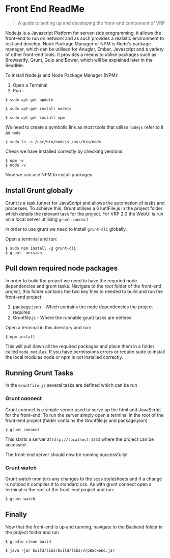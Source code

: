 # Front End ReadMe
> A guide to setting up and developing the front-end component of VRP

Node.js is a Javascript Platform for server-side programming, it allows the front-end to run on network and as such provides a realistic environment to test and develop. Node Package Manager or NPM is Node's package manager, which can be utilised for Anuglar, Ember, Javascript and a variety of other front-end tools. It provides a means to utilise packages such as Browserify, Grunt, Gulp and Bower, which will be explained later in the ReadMe.

To install Node.js and Node Package Manager (NPM):

1. Open a Terminal
2. Run :

```
$ sudo apt-get update
```
```
$ sudo apt-get install nodejs
```
```
$ sudo apt-get install npm
```

We need to create a symbolic link as most tools that utilise `nodejs` refer to it as `node`

```
$ sudo ln -s /usr/bin/nodejs /usr/bin/node
```

Check we have installed correctly by checking versions:

```
$ npm -v
$ node -v
```

Now we can use NPM to install packages

## Install Grunt globally
Grunt is a task runner for JavaScript and allows the automation of tasks and processes. To achieve this, Grunt utilises a GruntFile.js in the project folder which details the relevant task for the project. For VRP 2.0 the WebUI is run on a local server utilising `grunt-connect`

In order to use grunt we need to install `grunt-cli` globally.

Open a terminal and run:

```
$ sudo npm install -g grunt-cli
$ grunt -version
```

## Pull down required node packages
In order to build the project we need to have the requried node dependencies and grunt tasks. Navigate to the root folder of the front-end project, this folder contains the two key files to needed to build and run the front-end project:

1. package.json - Which contains the node dependencies the project requires
2. Gruntfile.js - Where the runnable grunt tasks are defined

Open a terminal in this directory and run:
```
$ npm install
```

This will pull down all the required packages and place them in a folder called `node_modules`. If you have permissions errors or require sudo to install the local modules node or npm is not installed correctly.

## Running Grunt Tasks
In the `Gruntfile.js` several tasks are defined which can be run

### Grunt connect

Grunt connect is a simple server used to serve up the html and JavaScript for the front-end. To run the server simply open a terminal in the root of the front-end project (folder contains the Gruntfile.js and package.json)

```
$ grunt connect
```

This starts a server at `http://localhost:1333` where the project can be accessed.

The front-end server should now be running successfully!

### Grunt watch
Grunt watch monitors any changes to the scss stylesheets and if a change is noticed it compiles it to standard css. As with grunt connect open a terminal in the root of the front-end project and run:

```
$ grunt watch
```

## Finally

Now that the front-end is up and running, navigate to the Backend folder in the project folder and run

```
$ gradle clean build
```
```
$ java -jar build/libs/build/libs/vrpBackend.jar 
```
